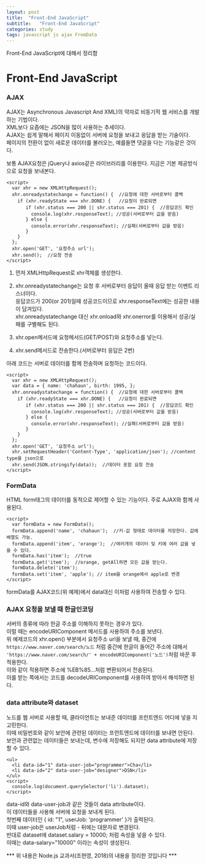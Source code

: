 ```yaml
---
layout: post
title:  "Front-End JavaScript"
subtitle:   "Front-End JavaScript"
categories: study
tags: javascript js ajax FromData
---
```


Front-End JavaScript에 대해서 정리함

# Front-End JavaScript

### AJAX

AJAX는 Asynchronous Javascript And XML)의 약자로 비동기적 웹 서비스를 개발하는 기법이다.  
XML보다 요즘에는 JSON을 많이 사용하는 추세이다.  
AJAX는 쉽게 말해서 페이지 이동없이 서버에 요청을 보내고 응답을 받는 기술이다.  
페이지의 전환이 없이 새로운 데이터를 불러오는, 예를들면 댓글을 다는 기능같은 것이다.  

보통 AJAX요청은 jQuery나 axios같은 라이브러리를 이용한다. 지금은 기본 제공방식으로 요청을 보내본다.  
~~~
<script>
  var xhr = new XMLHttpRequest();
  xhr.onreadystatechange = function() {  //요청에 대한 서버로부터 콜백
    if (xhr.readyState === xhr.DONE) {   //요청이 완료되면
       if (xhr.status === 200 || shr.status === 201) {  //응답코드 확인
         console.log(xhr.responseText); //성공(서버로부터 값을 받음)
       } else {
         console.error(xhr.responseText); //실패(서버로부터 값을 받음)
       }
    }
  };
  xhr.open('GET', '요청주소 url');
  xhr.send();  //요청 전송
</script>
~~~
1. 먼저 XMLHttpRequest로 xhr객체를 생성한다.  
2. xhr.onreadystatechange는 요청 후 서버로부터 응답이 올때 응답 받는 이벤트 리스너이다.  
응답코드가 200(or 201)일때 성공코드이므로 xhr.responseText에는 성공한 내용이 담겨있다.  
xhr.onreadystatechange 대신 xhr.onload와 xhr.onerror를 이용해서 성공/실패를 구별해도 된다.  

3. xhr.open메서드에 요청메서드(GET/POST)와 요청주소를 넣는다.  
4. xhr.send메서드로 전송한다.(서버로부터 응답은 2번)  

아래 코드는 서버로 데이터를 함께 전송하며 요청하는 코드이다.  
~~~
<script>
  var xhr = new XMLHttpRequest();
  var data = { name: 'chahaun', birth: 1995, };
  xhr.onreadystatechange = function() {  //요청에 대한 서버로부터 콜백
    if (xhr.readyState === xhr.DONE) {   //요청이 완료되면
       if (xhr.status === 200 || shr.status === 201) {  //응답코드 확인
         console.log(xhr.responseText); //성공(서버로부터 값을 받음)
       } else {
         console.error(xhr.responseText); //실패(서버로부터 값을 받음)
       }
    }
  };
  xhr.open('GET', '요청주소 url');
  xhr.setRequestHeader('Content-Type', 'application/json'); //content type을 json으로
  xhr.send(JSON.stringify(data));  //데이터 포함 요청 전송
</script>
~~~

### FormData 
HTML form태그의 데이터를 동적으로 제어할 수 있는 기능이다. 주로 AJAX와 함께 사용된다.  
~~~
<script>
  var formData = new FormData();
  formData.append('name', 'chahaun');  //키-값 형태로 데이터를 저장한다. 값에 배열도 가능.
  formData.append('item', 'orange');  //여러개의 데이터 및 키에 여러 값을 넣을 수 있다.
  formData.has('item');  //true
  formData.get('item');  //orange, getAll하면 모든 값을 받는다.
  formData.delete('item');
  formData.set('item', 'apple'); // item을 orange에서 apple로 변경
</script>
~~~
formData를 AJAX코드(위 예제)에서 data대신 이처럼 사용하여 전송할 수 있다.

### AJAX 요청을 보낼 때 한글인코딩
서버의 종류에 따라 한글 주소를 이해하지 못하는 경우가 있다.  
이럴 때는 encodeURIComponent 메서드를 사용하여 주소를 보낸다.  
위 예제코드의 xhr.open() 부분에서 요청주소 url을 보낼 때, 중간에  
`https://www.naver.com/search/노드` 처럼 중간에 한글이 들어간 주소에 대해서  
`'https://www.naver.com/search/' + encodeURIComponent('노드')`처럼 바꾼 후 적용한다.  
이와 같이 적용하면 주소에 %EB%85...처럼 변환되어서 전송된다.  
이를 받는 쪽에서는 코드를 decodeURIComponent를 사용하여 받아서 해석하면 된다.  

### data attribute와 dataset
노드를 웹 서버로 사용할 때, 클라이언트는 보내준 데이터를 프런트엔드 어디에 넣을 지 고민한다.  
이때 비밀번호와 같이 보안에 관련된 데이터는 프런트엔드에 데이터를 보내면 안된다.  
보안과 관련없는 데이터들은 보내는데, 변수에 저장해도 되지만 data attribute에 저장할 수 있다.  
~~~
<ul>
  <li data-id="1" data-user-job="programmer">Cha</li>
  <li data-id="2" data-user-job="designer">DSN</li>
</ul>
<script>
  console.log(document.querySelector('li').dataset);
</script>
~~~
data-id와 data-user-job과 같은 것들이 data attribute이다.  
이 데이터들을 사용해 서버에 요청을 보내게 된다.  
첫번째 데이터인 { id: "1", userJob: 'programmer' }가 출력된다.  
이때 user-job은 userJob처럼 - 뒤에는 대문자로 변경된다.  
반대로 dataset에 dataset.salary = 10000; 처럼 속성을 넣을 수 있다.  
이때는 data-salary="10000" 이라는 속성이 생성된다.

*** 위 내용은 Node.js 교과서(조현영, 2018)의 내용을 정리한 것입니다 ***
